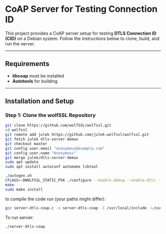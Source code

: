 # CoAP Server for Testing Connection ID

This project provides a CoAP server setup for testing **DTLS Connection ID (CID)** on a Debian system. Follow the instructions below to clone, build, and run the server.

---

## Requirements

- **libcoap** must be installed
- **Autotools** for building

---

## Installation and Setup

### Step 1: Clone the wolfSSL Repository
```bash
git clone https://github.com/wolfSSL/wolfssl.git
cd wolfssl
git remote add julek https://github.com/julek-wolfssl/wolfssl.git
git fetch julek dtls-server-demux
git checkout master
git config user.email "anonymous@example.com"
git config user.name "Anonymous"
git merge julek/dtls-server-demux
sudo apt update
sudo apt install autoconf automake libtool

./autogen.sh
CFLAGS=-DWOLFSSL_STATIC_PSK ./configure --enable-debug --enable-dtls --enable-dtls13 --enable-dtlscid --enable-opensslextra --enable-psk
make
sudo make install
```
to compile the code run (your paths might differ):
```bash
gcc server-dtls-coap.c -o server-dtls-coap -I /usr/local/include -L/usr/local/lib -Wl,-rpath=/usr/local/lib -lwolfssl -lcoap3
```
To run server:
```bash
./server-dtls-coap
```
